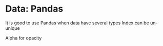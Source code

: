 # Data: Pandas

It is good to use Pandas when data have several types
Index can be un-unique

Alpha for opacity
